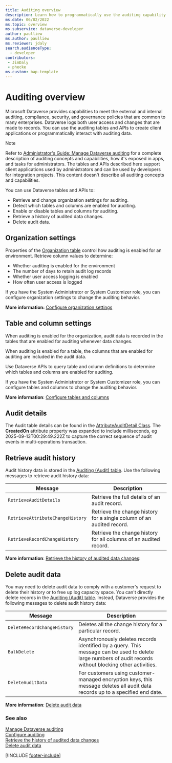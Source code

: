 ```yaml
---
title: Auditing overview
description: Learn how to programmatically use the auditing capability of Microsoft Dataverse to record data changes over time for use in analysis and reporting.
ms.date: 06/02/2022
ms.topic: overview
ms.subservice: dataverse-developer
author: paulliew
ms.author: paulliew
ms.reviewer: jdaly
search.audienceType: 
  - developer
contributors:
 - JimDaly
 - phecke
ms.custom: bap-template
---
```


# Auditing overview

Microsoft Dataverse provides capabilities to meet the external and internal auditing, compliance, security, and governance policies that are common to many enterprises. Dataverse logs both user access and changes that are made to records. You can use the auditing tables and APIs to create client applications or programmatically interact with auditing data.

> [!NOTE]
> Refer to [Administrator's Guide: Manage Dataverse auditing](/power-platform/admin/manage-dataverse-auditing) for a complete description of auditing concepts and capabilities, how it's exposed in apps, and tasks for administrators. The tables and APIs described here support client applications used by administrators and can be used by developers for integration projects. This content doesn't describe all auditing concepts and capabilities.

You can use Dataverse tables and APIs to:

- Retrieve and change organization settings for auditing.
- Detect which tables and columns are enabled for auditing.
- Enable or disable tables and columns for auditing.
- Retrieve a history of audited data changes.
- Delete audit data.

## Organization settings

Properties of the [Organization table](../reference/entities/organization.md) control how auditing is enabled for an environment. Retrieve column values to determine:

- Whether auditing is enabled for the environment
- The number of days to retain audit log records
- Whether user access logging is enabled
- How often user access is logged

If you have the System Administrator or System Customizer role, you can configure organization settings to change the auditing behavior.

**More information:** [Configure organization settings](configure.md#configure-organization-settings)

## Table and column settings

When auditing is enabled for the organization, audit data is recorded in the tables that are enabled for auditing whenever data changes.

When auditing is enabled for a table, the columns that are enabled for auditing are included in the audit data.

Use Dataverse APIs to query table and column definitions to determine which tables and columns are enabled for auditing.

If you have the System Administrator or System Customizer role, you can configure tables and columns to change the auditing behavior.

**More information**: [Configure tables and columns](configure.md#configure-tables-and-columns)

## Audit details
The Audit table details can be found in the [AttributeAuditDetail Class](https://learn.microsoft.com/dotnet/api/microsoft.crm.sdk.messages.attributeauditdetail?view=dataverse-sdk-latest). The **CreatedOn** attribute property was expanded to include milliseconds, eg 2025-09-13T00:29:49.222Z to capture the correct sequence of audit events in multi-operations transaction.

## Retrieve audit history

Audit history data is stored in the [Auditing (Audit) table](../reference/entities/audit.md). Use the following messages to retrieve audit history data:

|Message|Description|
|---------|---------|
|`RetrieveAuditDetails`|Retrieve the full details of an audit record.|
|`RetrieveAttributeChangeHistory`|Retrieve the change history for a single column of an audited record.|
|`RetrieveRecordChangeHistory`|Retrieve the change history for all columns of an audited record.|

**More information**: [Retrieve the history of audited data changes](retrieve-audit-data.md):

## Delete audit data

You may need to delete audit data to comply with a customer's request to delete their history or to free up log capacity space. You can't directly delete records in the [Auditing (Audit) table](../reference/entities/audit.md). Instead, Dataverse provides the following messages to delete audit history data:

|Message|Description|
|---------|---------|
|`DeleteRecordChangeHistory`|Deletes all the change history for a particular record.|
|`BulkDelete`|Asynchronously deletes records identified by a query. This message can be used to delete large numbers of audit records without blocking other activities.|
|`DeleteAuditData`|For customers using customer-managed encryption keys, this message deletes all audit data records up to a specified end date.|

**More information**: [Delete audit data](delete-audit-data.md)
  
### See also

[Manage Dataverse auditing](/power-platform/admin/manage-dataverse-auditing)  
[Configure auditing](configure.md)  
[Retrieve the history of audited data changes](retrieve-audit-data.md)  
[Delete audit data](delete-audit-data.md)

[!INCLUDE [footer-include](../../../includes/footer-banner.md)]
